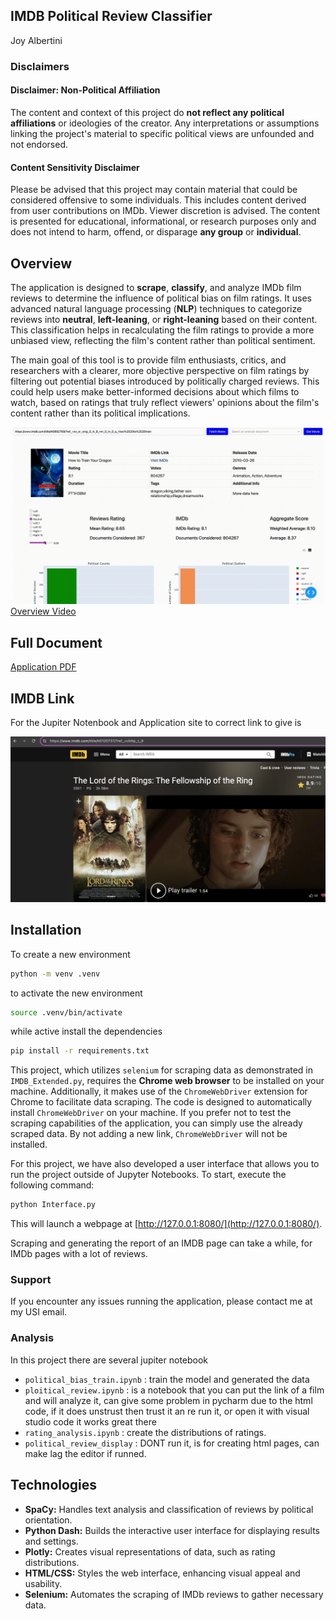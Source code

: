 ##  IMDB Political Review Classifier 
Joy Albertini

### Disclaimers
#### Disclaimer: Non-Political Affiliation
The content and context of this project do **not reflect any political affiliations** or ideologies of the creator. Any interpretations or assumptions linking the project's material to specific political views are unfounded and not endorsed.

#### Content Sensitivity Disclaimer
Please be advised that this project may contain material that could be considered offensive to some individuals. This includes content derived from user contributions on IMDb. Viewer discretion is advised. The content is presented for educational, informational, or research purposes only and does not intend to harm, offend, or disparage **any group** or **individual**.

## Overview 

The application is designed to **scrape**, **classify**, and analyze IMDb film reviews to determine the influence of political bias on film ratings. It uses advanced natural language processing (**NLP**) techniques to categorize reviews into **neutral**, **left-leaning**, or **right-leaning** based on their content. This classification helps in recalculating the film ratings to provide a more unbiased view, reflecting the film's content rather than political sentiment. 

The main goal of this tool is to provide film enthusiasts, critics, and researchers with a clearer, more objective perspective on film ratings by filtering out potential biases introduced by politically charged reviews. This could help users make better-informed decisions about which films to watch, based on ratings that truly reflect viewers' opinions about the film's content rather than its political implications.

![Overiew gif](gitData/IMDb%20Classifier2.gif)
[Overview Video](https://www.youtube.com/watch?v=BqZAfo1lhQ8&t=24s&ab_channel=MSstudioHD)

## Full Document
[Application PDF](gitData/Joy%20Albertini_TA_project.pdf)

## IMDB Link
For the Jupiter Notenbook and Application site to correct link to give is 

![IMBd link](gitData/imdb_linlk.png "IMDB Link")

## Installation 
To create a new environment
```bash 
python -m venv .venv 
```
to activate the new environment
```bash
source .venv/bin/activate
```
while active install the dependencies
```bash
pip install -r requirements.txt
```

This project, which utilizes `selenium` for scraping data as demonstrated in `IMDB_Extended.py`, requires the **Chrome web browser** to be installed on your machine. Additionally, it makes use of the `ChromeWebDriver` extension for Chrome to facilitate data scraping.
The code is designed to automatically install `ChromeWebDriver` on your machine. If you prefer not to test the scraping capabilities of the application, you can simply use the already scraped data. By not adding a new link, `ChromeWebDriver` will not be installed.

For this project, we have also developed a user interface that allows you to run the project outside of Jupyter Notebooks. To start, execute the following command:
```bash
python Interface.py
```
This will launch a webpage at [http://127.0.0.1:8080/](http://127.0.0.1:8080/).

Scraping and generating the report of an IMDB page can take a while, for IMDb pages with a lot of reviews.

### Support
If you encounter any issues running the application, please contact me at my USI email.

### Analysis 
In this project there are several jupiter notebook 
- `political_bias_train.ipynb` : train the model and generated the data 
- `ploitical_review.ipynb` : is a notebook that you can put the link of a film and will analyze it, can give some problem in pycharm due to the html code, if it does unstrust then trust it an re run it, or open it with visual studio code it works great there
- `rating_analysis.ipynb` : create the distributions of ratings. 
- `political_review_display` : DONT run it, is for creating html pages, can make lag the editor if runned. 

## Technologies 

- **SpaCy:** Handles text analysis and classification of reviews by political orientation.
- **Python Dash:** Builds the interactive user interface for displaying results and settings.
- **Plotly:** Creates visual representations of data, such as rating distributions.
- **HTML/CSS:** Styles the web interface, enhancing visual appeal and usability.
- **Selenium:** Automates the scraping of IMDb reviews to gather necessary data.
